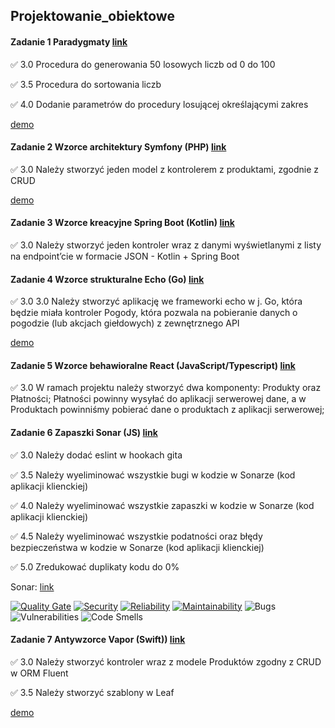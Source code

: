 ## Projektowanie_obiektowe

#### Zadanie 1 Paradygmaty [link](https://github.com/rozaxa/Projektowanie_obiektowe/tree/main/zadanie_1)

✅ 3.0 Procedura do generowania 50 losowych liczb od 0 do 100

✅ 3.5 Procedura do sortowania liczb

✅ 4.0 Dodanie parametrów do procedury losującej określającymi zakres

[demo](https://github.com/rozaxa/Projektowanie_obiektowe/blob/main/demos/zadanie_1.mov)


#### Zadanie 2 Wzorce architektury Symfony (PHP) [link](https://github.com/rozaxa/Projektowanie_obiektowe/tree/main/zadanie_2)

✅  3.0 Należy stworzyć jeden model z kontrolerem z produktami, zgodnie z
CRUD

[demo](https://github.com/rozaxa/Projektowanie_obiektowe/blob/main/demos/zadanie_2.mov)

#### Zadanie 3 Wzorce kreacyjne Spring Boot (Kotlin) [link](https://github.com/rozaxa/Projektowanie_obiektowe/tree/main/zadanie3)

✅  3.0 Należy stworzyć jeden kontroler wraz z danymi wyświetlanymi z
listy na endpoint’cie w formacie JSON - Kotlin + Spring Boot

#### Zadanie 4 Wzorce strukturalne Echo (Go) [link](https://github.com/rozaxa/Projektowanie_obiektowe/tree/main/zadanie_4)

✅  3.0 3.0 Należy stworzyć aplikację we frameworki echo w j. Go, która będzie
miała kontroler Pogody, która pozwala na pobieranie danych o pogodzie
(lub akcjach giełdowych) z zewnętrznego API

[demo](https://github.com/rozaxa/Projektowanie_obiektowe/blob/main/demos/zadanie_4.mov)


#### Zadanie 5 Wzorce behawioralne React (JavaScript/Typescript) [link](https://github.com/rozaxa/Projektowanie_obiektowe/tree/main/zadanie_5)

✅ 3.0 W ramach projektu należy stworzyć dwa komponenty: Produkty oraz
Płatności; Płatności powinny wysyłać do aplikacji serwerowej dane, a w
Produktach powinniśmy pobierać dane o produktach z aplikacji
serwerowej;

#### Zadanie 6 Zapaszki Sonar (JS) [link](https://github.com/rozaxa/Projektowanie_obiektowe/tree/main/zadanie_5)

✅ 3.0 Należy dodać eslint w hookach gita

✅ 3.5 Należy wyeliminować wszystkie bugi w kodzie w Sonarze (kod
aplikacji klienckiej)

✅ 4.0 Należy wyeliminować wszystkie zapaszki w kodzie w Sonarze (kod
aplikacji klienckiej)

✅ 4.5 Należy wyeliminować wszystkie podatności oraz błędy bezpieczeństwa
w kodzie w Sonarze (kod aplikacji klienckiej)

✅ 5.0 Zredukować duplikaty kodu do 0%

Sonar: [link](https://sonarcloud.io/summary/new_code?id=rozaxa_Projektowanie_obiektowe_zadanie_6_client&branch=main)

[![Quality Gate](https://sonarcloud.io/api/project_badges/measure?project=rozaxa_Projektowanie_obiektowe_zadanie_6_client&metric=alert_status)](https://sonarcloud.io/summary/new_code?id=rozaxa_Projektowanie_obiektowe_zadanie_6_client)
[![Security](https://sonarcloud.io/api/project_badges/measure?project=rozaxa_Projektowanie_obiektowe_zadanie_6_client&metric=security_rating)](https://sonarcloud.io/summary/new_code?id=rozaxa_Projektowanie_obiektowe_zadanie_6_client)
[![Reliability](https://sonarcloud.io/api/project_badges/measure?project=rozaxa_Projektowanie_obiektowe_zadanie_6_client&metric=reliability_rating)](https://sonarcloud.io/summary/new_code?id=rozaxa_Projektowanie_obiektowe_zadanie_6_client)
[![Maintainability](https://sonarcloud.io/api/project_badges/measure?project=rozaxa_Projektowanie_obiektowe_zadanie_6_client&metric=sqale_rating)](https://sonarcloud.io/summary/new_code?id=rozaxa_Projektowanie_obiektowe_zadanie_6_client)
![Bugs](https://sonarcloud.io/api/project_badges/measure?project=rozaxa_Projektowanie_obiektowe_zadanie_6_client&metric=bugs)
![Vulnerabilities](https://sonarcloud.io/api/project_badges/measure?project=rozaxa_Projektowanie_obiektowe_zadanie_6_client&metric=vulnerabilities)
![Code Smells](https://sonarcloud.io/api/project_badges/measure?project=rozaxa_Projektowanie_obiektowe_zadanie_6_client&metric=code_smells)


#### Zadanie 7 Antywzorce Vapor (Swift)) [link](https://github.com/rozaxa/Projektowanie_obiektowe/tree/main/zadanie7)

✅ 3.0 Należy stworzyć kontroler wraz z modele Produktów zgodny z CRUD w
ORM Fluent

✅ 3.5 Należy stworzyć szablony w Leaf

[demo](https://github.com/rozaxa/Projektowanie_obiektowe/blob/main/demos/zadanie_7.mov)


